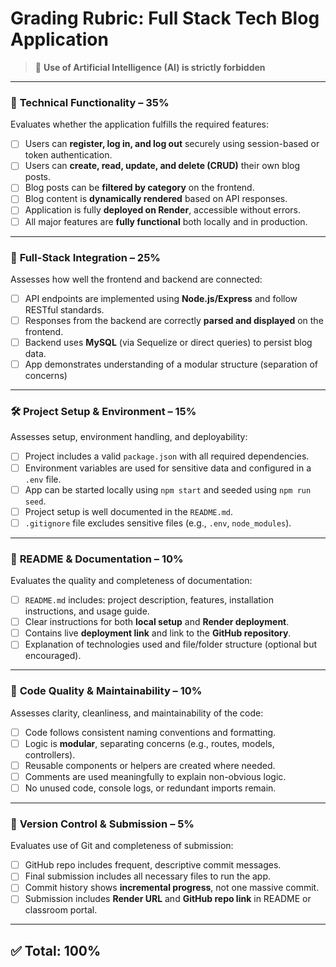 # Grading Rubric: Full Stack Tech Blog Application

> 🚫 **Use of Artificial Intelligence (AI) is strictly forbidden**

---

### 🚀 **Technical Functionality – 35%**

Evaluates whether the application fulfills the required features:

- [ ] Users can **register, log in, and log out** securely using session-based or token authentication.
- [ ] Users can **create, read, update, and delete (CRUD)** their own blog posts.
- [ ] Blog posts can be **filtered by category** on the frontend.
- [ ] Blog content is **dynamically rendered** based on API responses.
- [ ] Application is fully **deployed on Render**, accessible without errors.
- [ ] All major features are **fully functional** both locally and in production.

---

### 🧠 **Full-Stack Integration – 25%**

Assesses how well the frontend and backend are connected:

- [ ] API endpoints are implemented using **Node.js/Express** and follow RESTful standards.
- [ ] Responses from the backend are correctly **parsed and displayed** on the frontend.
- [ ] Backend uses **MySQL** (via Sequelize or direct queries) to persist blog data.
- [ ] App demonstrates understanding of a modular structure (separation of concerns)

---

### 🛠️ **Project Setup & Environment – 15%**

Assesses setup, environment handling, and deployability:

- [ ] Project includes a valid `package.json` with all required dependencies.
- [ ] Environment variables are used for sensitive data and configured in a `.env` file.
- [ ] App can be started locally using `npm start` and seeded using `npm run seed`.
- [ ] Project setup is well documented in the `README.md`.
- [ ] `.gitignore` file excludes sensitive files (e.g., `.env`, `node_modules`).

---

### 📄 **README & Documentation – 10%**

Evaluates the quality and completeness of documentation:

- [ ] `README.md` includes: project description, features, installation instructions, and usage guide.
- [ ] Clear instructions for both **local setup** and **Render deployment**.
- [ ] Contains live **deployment link** and link to the **GitHub repository**.
- [ ] Explanation of technologies used and file/folder structure (optional but encouraged).

---

### 🧹 **Code Quality & Maintainability – 10%**

Assesses clarity, cleanliness, and maintainability of the code:

- [ ] Code follows consistent naming conventions and formatting.
- [ ] Logic is **modular**, separating concerns (e.g., routes, models, controllers).
- [ ] Reusable components or helpers are created where needed.
- [ ] Comments are used meaningfully to explain non-obvious logic.
- [ ] No unused code, console logs, or redundant imports remain.

---

### 📌 **Version Control & Submission – 5%**

Evaluates use of Git and completeness of submission:

- [ ] GitHub repo includes frequent, descriptive commit messages.
- [ ] Final submission includes all necessary files to run the app.
- [ ] Commit history shows **incremental progress**, not one massive commit.
- [ ] Submission includes **Render URL** and **GitHub repo link** in README or classroom portal.

---

## ✅ Total: 100%
